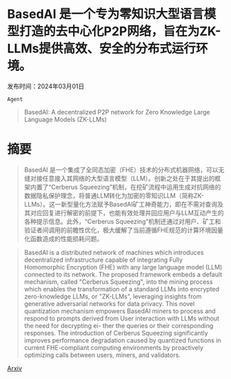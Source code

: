 # BasedAI 是一个专为零知识大型语言模型打造的去中心化P2P网络，旨在为ZK-LLMs提供高效、安全的分布式运行环境。

发布时间：2024年03月01日

`Agent`

> BasedAI: A decentralized P2P network for Zero Knowledge Large Language Models (ZK-LLMs)

# 摘要

> BasedAI 是一个集成了全同态加密（FHE）技术的分布式机器网络，可以无缝对接任意接入其网络的大型语言模型（LLM）。创新之处在于其提出的框架内置了“Cerberus Squeezing”机制，在挖矿流程中运用生成对抗网络的数据隐私保护理念，将普通LLM转化为加密的零知识LLM（简称ZK-LLMs）。这一新型量化方法赋予BasedAI矿工神奇能力，即在不需对查询及其对应回复进行解密的前提下，也能有效处理并回应用户与LLM互动产生的各种提示信息。此外，“Cerberus Squeezing”机制还通过对用户、矿工和验证者间调用的前瞻性优化，极大缓解了当前遵循FHE规范的计算环境因量化函数造成的性能损耗问题。

> BasedAI is a distributed network of machines which introduces decentralized infrastructure capable of integrating Fully Homomorphic Encryption (FHE) with any large language model (LLM) connected to its network. The proposed framework embeds a default mechanism, called "Cerberus Squeezing", into the mining process which enables the transformation of a standard LLMs into encrypted zero-knowledge LLMs, or "ZK-LLMs", leveraging insights from generative adversarial networks for data privacy. This novel quantization mechanism empowers BasedAI miners to process and respond to prompts derived from User interaction with LLMs without the need for decrypting ei- ther the queries or their corresponding responses. The introduction of Cerberus Squeezing significantly improves performance degradation caused by quantized functions in current FHE-compliant computing environments by proactively optimizing calls between users, miners, and validators.

[Arxiv](https://arxiv.org/abs/2403.01008)